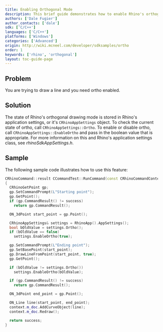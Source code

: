 ```yaml
---
title: Enabling Orthogonal Mode
description: This brief guide demonstrates how to enable Rhino's orthogonal mode using C/C++.
authors: ['Dale Fugier']
author_contacts: ['dale']
sdk: ['C/C++']
languages: ['C/C++']
platforms: ['Windows']
categories: ['Advanced']
origin: http://wiki.mcneel.com/developer/sdksamples/ortho
order: 1
keywords: ['rhino', 'orthogonal']
layout: toc-guide-page
---
```


 
## Problem

You are trying to draw a line and you need ortho enabled.

## Solution

The state of Rhino's orthogonal drawing mode is stored in Rhino's application settings, or it's `CRhinoAppSettings` object.  To check the current state of ortho, call `CRhinoAppSettings::Ortho`.  To enable or disable ortho, call `CRhinoAppSettings::EnableOrtho` and pass in the boolean value that is appropriate.  For more information on this and Rhino's application settings class, see *rhinoSdkAppSettings.h*.

## Sample

The following sample code illustrates how to use this feature:

```cpp
CRhinoCommand::result CCommandTest::RunCommand(const CRhinoCommandContext& context)
{
  CRhinoGetPoint gp;
  gp.SetCommandPrompt(L"Starting point");
  gp.GetPoint();
  if (gp.CommandResult() != success)
    return gp.CommandResult();

  ON_3dPoint start_point = gp.Point();

  CRhinoAppSettings& settings = RhinoApp().AppSettings();
  bool bOldValue = settings.Ortho();
  if (bOldValue == false)
    settings.EnableOrtho(true);

  gp.SetCommandPrompt(L"Ending point");
  gp.SetBasePoint(start_point);
  gp.DrawLineFromPoint(start_point, true);
  gp.GetPoint();

  if (bOldValue != settings.Ortho())
    settings.EnableOrtho(bOldValue);

  if (gp.CommandResult() != success)
    return gp.CommandResult();

  ON_3dPoint end_point = gp.Point();

  ON_Line line(start_point, end_point);
  context.m_doc.AddCurveObject(line);
  context.m_doc.Redraw();

  return success;
}
```
